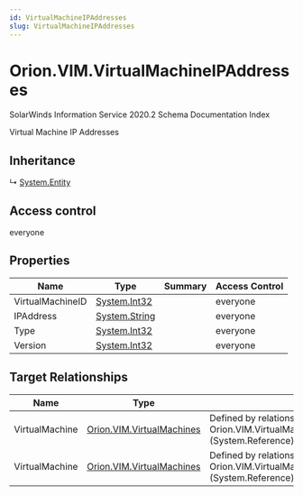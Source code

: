 ```yaml
---
id: VirtualMachineIPAddresses
slug: VirtualMachineIPAddresses
---
```


# Orion.VIM.VirtualMachineIPAddresses

SolarWinds Information Service 2020.2 Schema Documentation Index

Virtual Machine IP Addresses

## Inheritance

↳ [System.Entity](./../System/Entity)

## Access control

everyone

## Properties

| Name | Type | Summary | Access Control |
| ------ | ------ | ------ | ------ |
| VirtualMachineID | [System.Int32](https://docs.microsoft.com/en-us/dotnet/api/system.int32) |  | everyone |
| IPAddress | [System.String](https://docs.microsoft.com/en-us/dotnet/api/system.string) |  | everyone |
| Type | [System.Int32](https://docs.microsoft.com/en-us/dotnet/api/system.int32) |  | everyone |
| Version | [System.Int32](https://docs.microsoft.com/en-us/dotnet/api/system.int32) |  | everyone |

## Target Relationships

| Name | Type | Notes |
| ------ | ------ | ------ |
| VirtualMachine | [Orion.VIM.VirtualMachines](./../Orion.VIM/VirtualMachines) | Defined by relationship Orion.VIM.VirtualMachinesToIPAddressesMappingReference (System.Reference) |
| VirtualMachine | [Orion.VIM.VirtualMachines](./../Orion.VIM/VirtualMachines) | Defined by relationship Orion.VIM.VirtualMachinesToIPAddressesMappingReference (System.Reference) |

